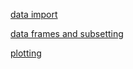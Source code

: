 [data import](https://evengar.github.io/short-tutorials/docs/data-import.html)

[data frames and subsetting](https://evengar.github.io/short-tutorials/docs/short_dataframe.html)

[plotting](https://evengar.github.io/short-tutorials/docs/plotting.html)
